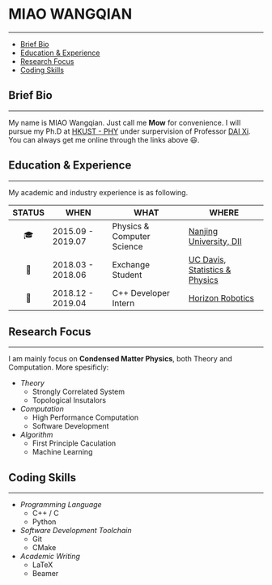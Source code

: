 # MIAO WANGQIAN

---

<!-- TOC -->
- [Brief Bio](#brief-bio)
- [Education & Experience](#education--experience)
- [Research Focus](#research-focus)
- [Coding Skills](#coding-skills)
<!-- /TOC -->

## Brief Bio

---

My name is MIAO Wangqian. Just call me **Mow** for convenience. I will pursue my Ph.D at [HKUST - PHY](https://physics.ust.hk/eng/) under surpervision of Professor [DAI Xi](https://physics.ust.hk/eng/people_detail.php?pplcat=1&id=431). You can always get me online through the links above 😃.

## Education & Experience

---

My academic and industry experience is as following.

  | STATUS| WHEN | WHAT | WHERE |
  | :---:| --- | --- | --- |
  | 🎓 | 2015.09 - 2019.07 | Physics & Computer Science | [Nanjing University, DII](https://www.nju.edu.cn/) |
  | 🙇‍ | 2018.03 - 2018.06 | Exchange Student | [UC Davis, Statistics & Physics](https://www.ucdavis.edu/) |
  | 👷 | 2018.12 - 2019.04 | C++ Developer Intern | [Horizon Robotics](https://www.horizon.ai/) |

## Research Focus

---

I am mainly focus on **Condensed Matter Physics**, both Theory and Computation. More spesificly:

- *Theory*
  - Strongly Correlated System
  - Topological Insutalors
- *Computation*
  - High Performance Computation
  - Software Development
- *Algorithm*
  - First Principle Caculation
  - Machine Learning

## Coding Skills

---

- *Programming Language*
  - C++ / C
  - Python
- *Software Development Toolchain*
  - Git
  - CMake
- *Academic Writing*
  - LaTeX
  - Beamer
